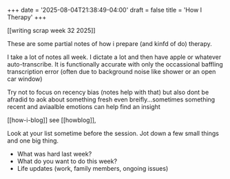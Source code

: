 +++
date = '2025-08-04T21:38:49-04:00'
draft = false
title = 'How I Therapy'
+++

[[writing scrap week 32 2025]]


These are some partial notes of how i prepare (and kinfd of do) therapy. 

I take a lot of notes all week. I dictate a lot and then have apple or whatever auto-transcribe. It is functionally accurate with only the occassional baffling transcription error (often due to background noise like shower or an open car window)

Try not to focus on recency bias (notes help with that) 
but also dont be afradid to aok about something fresh even breifly...sometimes something recent and aviaalble emotions can help find an insight 

[[how-i-blog]]
see [[howblog]], 



Look at your list sometime before the session. Jot down a few small things and one big thing. 
- What was hard last week? 
- What do you want to do this week?
- Life updates (work, family members, ongoing issues)






















